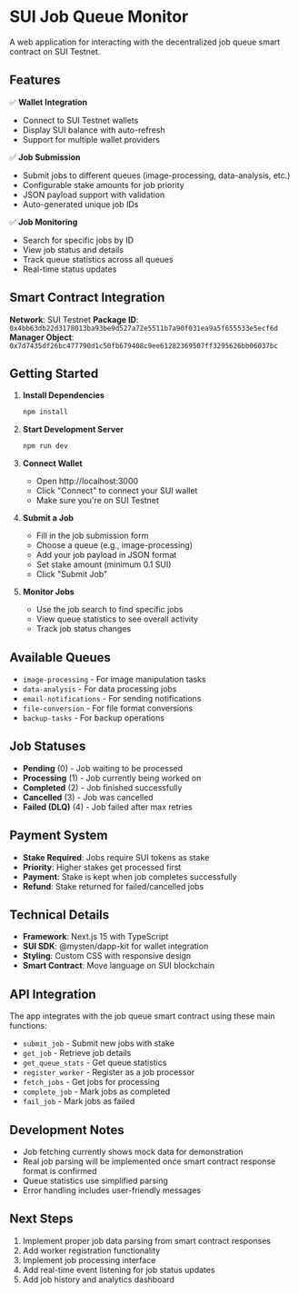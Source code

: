 # SUI Job Queue Monitor

A web application for interacting with the decentralized job queue smart contract on SUI Testnet.

## Features

✅ **Wallet Integration**
- Connect to SUI Testnet wallets
- Display SUI balance with auto-refresh
- Support for multiple wallet providers

✅ **Job Submission**
- Submit jobs to different queues (image-processing, data-analysis, etc.)
- Configurable stake amounts for job priority
- JSON payload support with validation
- Auto-generated unique job IDs

✅ **Job Monitoring**
- Search for specific jobs by ID
- View job status and details
- Track queue statistics across all queues
- Real-time status updates

## Smart Contract Integration

**Network**: SUI Testnet
**Package ID**: `0x4bb63db22d3178013ba93be9d527a72e5511b7a90f031ea9a5f655533e5ecf6d`
**Manager Object**: `0x7d7435df26bc477790d1c50fb679408c9ee61282369507ff3295626bb06037bc`

## Getting Started

1. **Install Dependencies**
   ```bash
   npm install
   ```

2. **Start Development Server**
   ```bash
   npm run dev
   ```

3. **Connect Wallet**
   - Open http://localhost:3000
   - Click "Connect" to connect your SUI wallet
   - Make sure you're on SUI Testnet

4. **Submit a Job**
   - Fill in the job submission form
   - Choose a queue (e.g., image-processing)
   - Add your job payload in JSON format
   - Set stake amount (minimum 0.1 SUI)
   - Click "Submit Job"

5. **Monitor Jobs**
   - Use the job search to find specific jobs
   - View queue statistics to see overall activity
   - Track job status changes

## Available Queues

- `image-processing` - For image manipulation tasks
- `data-analysis` - For data processing jobs
- `email-notifications` - For sending notifications
- `file-conversion` - For file format conversions
- `backup-tasks` - For backup operations

## Job Statuses

- **Pending** (0) - Job waiting to be processed
- **Processing** (1) - Job currently being worked on
- **Completed** (2) - Job finished successfully
- **Cancelled** (3) - Job was cancelled
- **Failed (DLQ)** (4) - Job failed after max retries

## Payment System

- **Stake Required**: Jobs require SUI tokens as stake
- **Priority**: Higher stakes get processed first
- **Payment**: Stake is kept when job completes successfully
- **Refund**: Stake returned for failed/cancelled jobs

## Technical Details

- **Framework**: Next.js 15 with TypeScript
- **SUI SDK**: @mysten/dapp-kit for wallet integration
- **Styling**: Custom CSS with responsive design
- **Smart Contract**: Move language on SUI blockchain

## API Integration

The app integrates with the job queue smart contract using these main functions:

- `submit_job` - Submit new jobs with stake
- `get_job` - Retrieve job details
- `get_queue_stats` - Get queue statistics
- `register_worker` - Register as a job processor
- `fetch_jobs` - Get jobs for processing
- `complete_job` - Mark jobs as completed
- `fail_job` - Mark jobs as failed

## Development Notes

- Job fetching currently shows mock data for demonstration
- Real job parsing will be implemented once smart contract response format is confirmed
- Queue statistics use simplified parsing
- Error handling includes user-friendly messages

## Next Steps

1. Implement proper job data parsing from smart contract responses
2. Add worker registration functionality
3. Implement job processing interface
4. Add real-time event listening for job status updates
5. Add job history and analytics dashboard
